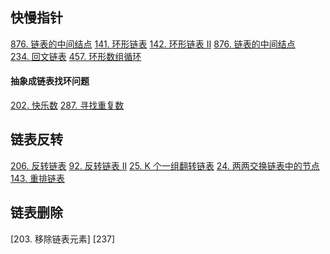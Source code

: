 
## 快慢指针
[876. 链表的中间结点](https://leetcode-cn.com/problems/middle-of-the-linked-list/)
[141. 环形链表](https://leetcode-cn.com/problems/linked-list-cycle/)
[142. 环形链表 II](https://leetcode-cn.com/problems/linked-list-cycle-ii/)
[876. 链表的中间结点](https://leetcode-cn.com/problems/middle-of-the-linked-list/)  
[234. 回文链表](https://leetcode-cn.com/problems/palindrome-linked-list/)
[457. 环形数组循环](https://leetcode-cn.com/problems/circular-array-loop/solution/)

#### 抽象成链表找环问题
[202. 快乐数](https://leetcode-cn.com/problems/happy-number/)
[287. 寻找重复数](https://leetcode-cn.com/problems/find-the-duplicate-number/)

## 链表反转
[206. 反转链表](https://leetcode-cn.com/problems/reverse-linked-list/)
[92. 反转链表 II](https://leetcode-cn.com/problems/reverse-linked-list-ii/)
[25. K 个一组翻转链表](https://leetcode-cn.com/problems/reverse-nodes-in-k-group/)
[24. 两两交换链表中的节点](https://leetcode-cn.com/problems/swap-nodes-in-pairs/)
[143. 重排链表](https://leetcode-cn.com/problems/reorder-list/)

## 链表删除
[203. 移除链表元素]
[237]
